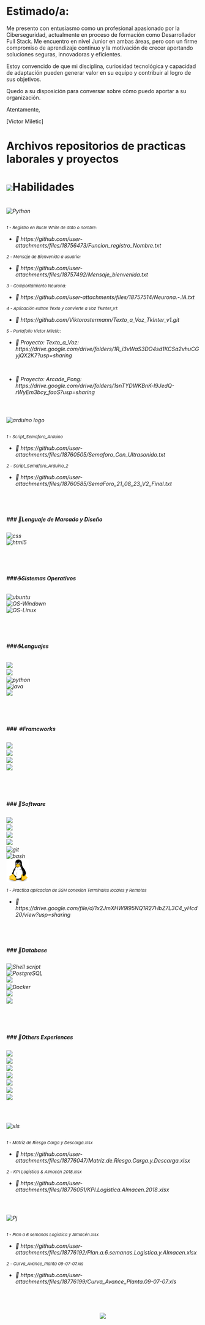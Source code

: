 # Estimado/a:

Me presento con entusiasmo como un profesional apasionado por la Ciberseguridad, actualmente en proceso de formación como Desarrollador Full Stack. Me encuentro en nivel Junior en ambas áreas, pero con un firme compromiso de aprendizaje continuo y la motivación de crecer aportando soluciones seguras, innovadoras y eficientes.

Estoy convencido de que mi disciplina, curiosidad tecnológica y capacidad de adaptación pueden generar valor en su equipo y contribuir al logro de sus objetivos.

Quedo a su disposición para conversar sobre cómo puedo aportar a su organización.

Atentamente,

[Victor Miletic]

# Archivos repositorios de practicas laborales y proyectos <br>


<h1 align="left"><picture><img src = "https://github.com/7oSkaaa/7oSkaaa/blob/main/Images/about_me.gif?raw=true" width = 65px></picture>Habilidades<h6><br>
<div></div>

<div style="text-align: left;">
<img height="30" width="90" alt="Python" src="https://img.shields.io/badge/Python%20-%2314354C.svg?logo=python&logoColor=white"><br><br>
<p style="font-size:11px; "> 1 - Registro en Bucle While de dato o nombre: <br><ul><li>🎯 https://github.com/user-attachments/files/18756473/Funcion_registro_Nombre.txt </li></ul></p>

<p style="font-size:11px "> 2 - Mensaje de Bienvenida a usuario: <br><ul><li>🎯 https://github.com/user-attachments/files/18757492/Mensaje_bienvenida.txt </li></ul></p>
<p style="font-size:11px; "> 3 - Comportamiento Neurona: <br><ul><li>🎯 https://github.com/user-attachments/files/18757514/Neurona.-.IA.txt </li></ul></p>

<p style="font-size:11px; "> 4 - Aplicación extrae Texto y convierte a Voz TkInter_v1: <br><ul><li>🎯 https://github.com/Viktorostermann/Texto_a_Voz_TkInter_v1.git </li></ul>
<p style="font-size:11px; "> 5 - Portafolio Victor Miletic: 
 <br><ul><li> 🎯 Proyecto: Texto_a_Voz: https://drive.google.com/drive/folders/1R_i3vWaS3DO4sd1KCSa2vhuCGyjQX2K7?usp=sharing </li></ul>
 <br><ul><li> 🎯 Proyecto: Arcade_Pong: https://drive.google.com/drive/folders/1snTYDWKBnK-l9JedQ-rWyEm3bcy_faoS?usp=sharing </li></ul>
</p>
<h1>
</h1>
<br/>
 
<div style="text-align: left;">
<img height="45" width="58" alt="arduino logo" src="https://cdn.jsdelivr.net/gh/devicons/devicon/icons/arduino/arduino-original.svg"><br><br>
<p style="font-size:11px; "> 1 - Script_Semaforo_Arduino <br><ul><li>🎯 https://github.com/user-attachments/files/18760505/Semaforo_Con_Ultrasonido.txt </li></ul></p>
<p style="font-size:11px; "> 2 - Script_Semaforo_Arduino_2 <br><ul><li>🎯 https://github.com/user-attachments/files/18760585/SemaForo_21_08_23_V2_Final.txt </li></ul></p>
<h1>
</h1>
<br/>

<div style="text-align: left;"> 
<h1 style="font-size:1em; "> ### 📝Lenguaje de Marcado y Diseño<br><br> </h1>
<img src="https://img.shields.io/badge/CSS3-1572B6?style=for-the-badge&logo=css3&logoColor=white" alt="css"><br/>
<img src="https://img.shields.io/badge/HTML5-E34F26?style=for-the-badge&logo=html5&logoColor=white" alt="html5"><br/>
</div>
<h1>
</h1>
<br/>
 
<div style="text-align: left;">
<h1 style="font-size:1em; "> ###☕️Sistemas Operativos<br><br> </h1>
<img src="https://img.shields.io/badge/Ubuntu-E95420?style=for-the-badge&logo=ubuntu&logoColor=white" alt="ubuntu"><br/>
<img src="https://img.shields.io/badge/Windows-0078D6?style=for-the-badge&logo=windows&logoColor=white" alt="OS-Windown"><br/>
<img src="https://img.shields.io/badge/Linux-FCC624?style=for-the-badge&logo=linux&logoColor=black" alt="OS-Linux"><br/>
</div>
<h1>
</h1>
<br/>

<div style="text-align: left;">
<h1 style="font-size:1em; "> ###☕️Lenguajes<br><br> </h1>
<img src="https://img.shields.io/badge/JavaScript%20-%23F7DF1E.svg?style=for-the-badge&logo=javascript&logoColor=black"><br/>
<img src="https://img.shields.io/badge/typescript-3178C6.svg?style=for-the-badge&logo=typescript&logoColor=white"><br/>
<img src="https://img.shields.io/badge/Python-FFD43B?style=for-the-badge&logo=python&logoColor=blue" alt="python"><br/>
<img src="https://img.shields.io/badge/Java-ED8B00?style=for-the-badge&logo=java&logoColor=white" alt="java"><br/>
<img src="https://img.shields.io/badge/C%20-%232370ED.svg?style=for-the-badge&logo=c&logoColor=white"><br/>
</div>
<h1>
</h1>
<br/>

<div style="text-align: left;">
<h1 style="font-size:1em; "> ### ⚛️Frameworks<br><br> </h1> 
<img src="https://img.shields.io/badge/Angular-DD0031.svg?style=for-the-badge&logo=angular&logoColor=white"><br/>
<img src="https://img.shields.io/badge/react.js-61DAFB.svg?style=for-the-badge&logo=react&logoColor=black"><br/>
<img src="https://img.shields.io/badge/node.js-339933.svg?style=for-the-badge&logo=nodedotjs&logoColor=white"><br/>
<img src="https://img.shields.io/badge/vue.js-%2335495e.svg?style=for-the-badge&logo=vuedotjs&logoColor=%234FC08D"><br/>
</div>
<h1>
</h1>
<br/>

<div style="text-align: left;">
<h1 style="font-size:1em; "> ### 📝Software<br><br> </h1> 
<img src="https://img.shields.io/badge/Visual%20Studio%20Code-0078d7.svg?style=for-the-badge&logo=visual-studio-code&logoColor=white"><br/>
<img src="https://img.shields.io/badge/GitHub%20Pages-%23327FC7.svg?style=for-the-badge&logo=github&logoColor=white"><br/>
<img src="https://img.shields.io/badge/Arduino-00979D.svg?style=for-the-badge&logo=arduino&logoColor=white"><br/>
<img src="https://img.shields.io/badge/github-%23121011.svg?style=for-the-badge&logo=github&logoColor=white"><br/>
<img src="https://img.shields.io/badge/GIT-E44C30?style=for-the-badge&logo=git&logoColor=white" alt="git"><br/>
<img src="https://www.vectorlogo.zone/logos/gnu_bash/gnu_bash-icon.svg" alt="bash" width="60" height="60"><br/>
<img src="https://raw.githubusercontent.com/devicons/devicon/master/icons/linux/linux-original.svg" alt="linux" width="60"><br/>
<p style="font-size:11px; "> 1 - Practica aplicacion de SSH conexion Terminales locales y Remotos  <br><ul><li>🎯https://drive.google.com/file/d/1x2JmXHW9l95NQ1R27HbZ7L3C4_yHcd20/view?usp=sharing</li></ul>

</p>  
</div>
<h1>
</h1>
<br/>
 
<div style="text-align: left;">
<h1 style="font-size:1em; "> ### 🐬Database<br><br> </h1> 
<img src="https://img.shields.io/badge/shell_script-%23121011.svg?style=for-the-badge&logo=gnu-bash&logoColor=white" alt="Shell script"><br/>
<img src="https://img.shields.io/badge/PostgreSQL-316192?style=for-the-badge&logo=postgresql&logoColor=white" alt="PostgreSQL"><br/>
<img src="https://img.shields.io/badge/mongodb-47A248.svg?style=for-the-badge&logo=mongodb&logoColor=white"><br/>
<img src="https://img.shields.io/badge/docker-%230db7ed.svg?style=for-the-badge&logo=docker&logoColor=white" alt="Docker"><br/>
<img src="https://img.shields.io/badge/sqlite-003B57.svg?style=for-the-badge&logo=sqlite&logoColor=white"><br/>
<img src="https://img.shields.io/badge/mysql-4479A1.svg?style=for-the-badge&logo=mysql&logoColor=white"><br/>
</div>
<h1>
</h1>
<br/>

<div style="text-align: left;">
<h1 style="font-size:1em; "> ### 🐙Others Experiences<br><br> </h1>
<img src="https://img.shields.io/badge/open_ai_api-412991.svg?style=for-the-badge&logo=openai&logoColor=white"><br/>
<img src="https://img.shields.io/badge/Android-44A833.svg?style=for-the-badge&logo=android&logoColor=white"><br/>
<img src="https://img.shields.io/badge/-Markdown-333333?style=flat&logo=markdown"><br/>
<img src="https://img.shields.io/badge/-Anaconda-333333?style=flat&logo=Anaconda"><br/>
<img src="https://img.shields.io/badge/-NumPy-333333?style=flat&logo=numpy"><br/>
<img src="https://img.shields.io/twitter/url?color=333333&label=MS%20Excel&logo=Microsoft%20Excel&url=https%3A%2F%2Fimg.shields.io%2Fbadge%2F-Windows-333333%3Fstyle%3Dflat%26logo%3DWindows"><br/>
<img src="https://img.shields.io/badge/-VScode-333333?style=flat&logo=visual-studio-code&logoColor=007ACC"><br/>
</div>
<h1>
</h1>
<br/>

<div style="text-align: left;">
<img height="50" width="50" alt="xls" src="https://github.com/user-attachments/assets/ba5dfdac-529e-4e55-b7ff-06de7759e667"><br><br>
<p style="font-size:11px; "> 1 - Matriz de Riesgo Carga y Descarga.xlsx <br><ul><li>🎯 https://github.com/user-attachments/files/18776047/Matriz.de.Riesgo.Carga.y.Descarga.xlsx </li></ul></p>
<p style="font-size:11px; "> 2 - KPI Logistica & Almacén 2018.xlsx <br><ul><li>🎯 https://github.com/user-attachments/files/18776051/KPI.Logistica.Almacen.2018.xlsx </li></ul></p>
</div>
<h1>
</h1>
<br/>

<div style="text-align: left;">
<img height="50" width="50" alt="Pj"  src="https://github.com/user-attachments/assets/7ef1ca23-5026-46b7-aed8-4be9588a4a6c"><br><br>
<p style="font-size:11px; "> 1 - Plan a 6 semanas Logística y Almacén.xlsx <br><ul><li>🎯 https://github.com/user-attachments/files/18776192/Plan.a.6.semanas.Logistica.y.Almacen.xlsx </li></ul></p>
<p style="font-size:11px; "> 2 - Curva_Avance_Planta 09-07-07.xls <br><ul><li>🎯 https://github.com/user-attachments/files/18776199/Curva_Avance_Planta.09-07-07.xls </li></ul></p>
</div>
<h1>
</h1>
<br/>

<br>
<div align="center">
  <img src="https://github-readme-stats.vercel.app/api/top-langs/?username=pmbechard&theme=blue-green">
</div>
<br>
